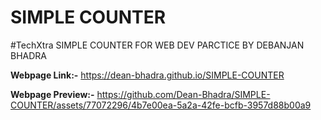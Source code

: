 # SIMPLE COUNTER
#TechXtra
 SIMPLE COUNTER FOR WEB DEV PARCTICE BY DEBANJAN BHADRA

**Webpage Link:-** https://dean-bhadra.github.io/SIMPLE-COUNTER

**Webpage Preview:-**
https://github.com/Dean-Bhadra/SIMPLE-COUNTER/assets/77072296/4b7e00ea-5a2a-42fe-bcfb-3957d88b00a9

